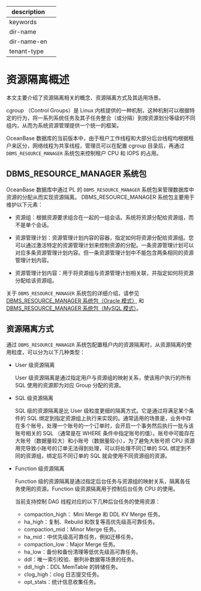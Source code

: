 |description||
|---|---|
|keywords||
|dir-name||
|dir-name-en||
|tenant-type||

# 资源隔离概述

本文主要介绍了资源隔离相关的概念、资源隔离方式及其适用场景。

cgroup （Control Groups）是 Linux 内核提供的一种机制，这种机制可以根据特定的行为，将一系列系统任务及其子任务整合（或分隔）到按资源划分等级的不同组内，从而为系统资源管理提供一个统一的框架。

OceanBase 数据库的当前版本中，由于租户工作线程和大部分后台线程均根据租户来区分，网络线程为共享线程，管理员可以在配置 cgroup 目录后，再通过 `DBMS_RESOURCE_MANAGER` 系统包来控制租户 CPU 和 IOPS 的占用。

## DBMS_RESOURCE_MANAGER 系统包

OceanBase 数据库中通过 PL 的 `DBMS_RESOURCE_MANAGER` 系统包来管理数据库中资源的分配从而实现资源隔离。 DBMS_RESOURCE_MANAGER 系统包主要用于维护以下元素：

* 资源组：根据资源要求组合在一起的一组会话。系统将资源分配给资源组，而不是单个会话。

* 资源管理计划：资源管理计划内容的容器，指定如何将资源分配给资源组。您可以通过激活特定的资源管理计划来控制资源的分配。一条资源管理计划可以对应多条资源管理计划内容。但一条资源管理计划中不能包含两条相同的资源管理计划内容。

* 资源管理计划内容：用于将资源组与资源管理计划相关联，并指定如何将资源分配给该资源组。

关于 `DBMS_RESOURCE_MANAGER` 系统包的详细介绍，请参见 [DBMS_RESOURCE_MANAGER 系统包（Oracle 模式）](../../../../700.reference/500.sql-reference/300.pl-reference/300.pl-oracle/1400.pl-system-package-oracle/13300.dbms-resource-manager-oracle/100.dbms-resource-manager-overview-oracle.md)
 和 [DBMS_RESOURCE_MANAGER 系统包（MySQL 模式）](../../../../700.reference/500.sql-reference/300.pl-reference/200.pl-mysql/1000.pl-system-package-mysql/13300.dbms-resource-manager-mysql/100.dbms-resource-manager-overview-mysql.md)。

## 资源隔离方式

通过 `DBMS_RESOURCE_MANAGER` 系统包配置租户内的资源隔离时，从资源隔离的使用粒度，可以分为以下几种类型：

* User 级资源隔离

  User 级资源隔离是通过指定用户与资源组的映射关系，使该用户执行的所有 SQL 使用的资源即为对应 Group 分配的资源。

* SQL 级资源隔离

  SQL 级的资源隔离是比 User 级粒度更细的隔离方式。它是通过将满足某个条件的 SQL 绑定到指定资源组上执行来实现的。通常适用的场景是，业务中存在多个账号，处理一个账号的一个订单时，会开启一个事务然后执行一批与该账号相关的 SQL （通常是在 WHERE 条件中指定账号的值）。账号中可能存在大账号（数据量较大）和小账号（数据量较小），为了避免大账号把 CPU 资源用完导致小账号的订单无法得到处理，可以将处理不同订单的 SQL 绑定到不同的资源组，绑定后不同订单的 SQL 就会使用不同资源组的资源。

* Function 级资源隔离

  Function 级的资源隔离是通过指定后台任务与资源组的映射关系，隔离各任务使用的资源。Function 级资源隔离用于控制后台任务 CPU 的使用。
  
  当前支持控制 DAG 线程对应的以下几种后台任务的使用资源：

  * compaction_high： Mini Merge 和 DDL KV Merge 任务。
  * ha_high：复制、Rebuild 和恢复等高优先级高可靠任务。
  * compaction_mid：Minor Merge 任务。
  * ha_mid：中优先级高可靠任务，例如迁移任务。
  * compaction_low：Major Merge 任务。
  * ha_low：备份和备份清理等低优先级高可靠任务。
  * ddl：唯一索引校验、删列补数据等场景的任务。
  * ddl_high：DDL MemTable 的转储任务。
  * clog_high：clog 日志提交任务。
  * opt_stats：统计信息收集任务。


